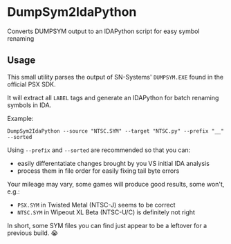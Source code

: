 # DumpSym2IdaPython

Converts DUMPSYM output to an IDAPython script for easy symbol renaming

## Usage

This small utility parses the output of SN-Systems' `DUMPSYM.EXE` found in the official PSX SDK.

It will extract all `LABEL` tags and generate an IDAPython for batch renaming symbols in IDA.

Example:

`DumpSym2IdaPython --source "NTSC.SYM" --target "NTSC.py" --prefix "__" --sorted`

Using `--prefix` and `--sorted` are recommended so that you can:

- easily differentatiate changes brought by you VS initial IDA analysis
- process them in file order for easily fixing tail byte errors

Your mileage may vary, some games will produce good results, some won't, e.g.:

- `PSX.SYM` in Twisted Metal (NTSC-J) seems to be correct
- `NTSC.SYM` in Wipeout XL Beta (NTSC-U/C) is definitely not right

In short, some SYM files you can find just appear to be a leftover for a previous build. 😭
